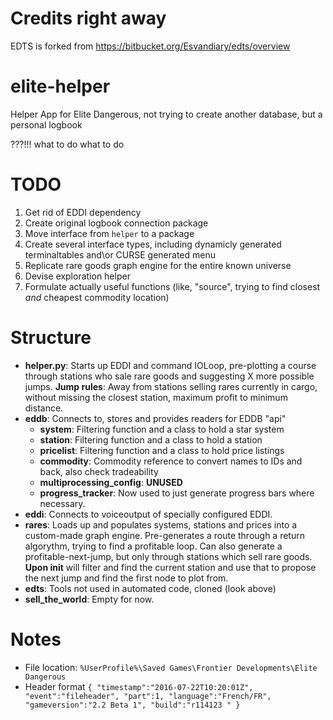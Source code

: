 # Credits right away
EDTS is forked from https://bitbucket.org/Esvandiary/edts/overview

# elite-helper
Helper App for Elite Dangerous, not trying to create another database, but a personal logbook

???!!! what to do what to do

# TODO
1) Get rid of EDDI dependency
2) Create original logbook connection package
3) Move interface from `helper` to a package
4) Create several interface types, including dynamicly generated terminaltables and\or CURSE generated menu
5) Replicate rare goods graph engine for the entire known universe
6) Devise exploration helper
7) Formulate actually useful functions (like, "source", trying to find closest *and* cheapest commodity location)

# Structure
* **helper.py**: Starts up EDDI and command IOLoop, pre-plotting a course through stations who sale rare goods and suggesting X more possible jumps.
**Jump rules**: Away from stations selling rares currently in cargo, without missing the closest station, maximum profit to minimum distance. 
* **eddb**: Connects to, stores and provides readers for EDDB "api"
  * **system**: Filtering function and a class to hold a star system
  * **station**: Filtering function and a class to hold a station
  * **pricelist**: Filtering function and a class to hold price listings
  * **commodity**: Commodity reference to convert names to IDs and back, also check tradeability
  * **multiprocessing_config**: **UNUSED**
  * **progress_tracker**: Now used to just generate progress bars where necessary.
* **eddi**: Connects to voiceoutput of specially configured EDDI.
* **rares**: Loads up and populates systems, stations and prices into a custom-made graph engine. Pre-generates a route through a return algorythm, trying to find a profitable loop. Can also generate a profitable-next-jump, but only through stations which sell rare goods.
**Upon init** will filter and find the current station and use that to propose the next jump and find the first node to plot from. 
* **edts**: Tools not used in automated code, cloned (look above)
* **sell_the_world**: Empty for now.


# Notes
* File location: `%UserProfile%\Saved Games\Frontier Developments\Elite Dangerous`
* Header format `{ "timestamp":"2016-07-22T10:20:01Z", "event":"fileheader", "part":1, "language":"French/FR", "gameversion":"2.2 Beta 1", "build":"r114123 " }`
